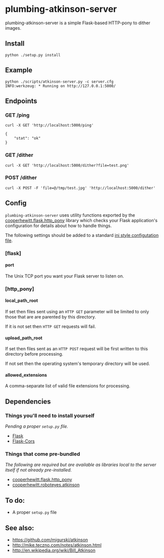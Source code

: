 # plumbing-atkinson-server

plumbing-atkinson-server is a simple Flask-based HTTP-pony to dither images.

## Install

	python ./setup.py install

## Example

	python ./scripts/atkinson-server.py -c server.cfg
	INFO:werkzeug: * Running on http://127.0.0.1:5000/

## Endpoints

### GET /ping 

	curl -X GET 'http://localhost:5000/ping'

	{
		"stat": "ok"
	}

### GET /dither

	curl -X GET 'http://localhost:5000/dither?file=test.png'

### POST /dither

	curl -X POST -F 'file=@/tmp/test.jpg' 'http://localhost:5000/dither'

## Config

`plumbing-atkinson-server` uses utility functions exported by the
[cooperhewitt.flask.http_pony](https://github.com/cooperhewitt/py-cooperhewitt-flask/blob/master/cooperhewitt/flask/http_pony.py)
library which checks your Flask application's configuration for details about
how to handle things.

The following settings should be added to a standard [ini style configutation
file](https://en.wikipedia.org/wiki/INI_file).

### [flask]

#### port

The Unix TCP port you want your Flask server to listen on.

### [http_pony]

#### local_path_root

If set then files sent using an `HTTP GET` parameter will be limited to only
those that are are parented by this directory.

If it is not set then `HTTP GET` requests will fail.

#### upload_path_root

If set then files sent as an `HTTP POST` request will be first written to this
directory before processing.

If not set then the operating system's temporary directory will be used.

#### allowed_extensions

A comma-separate list of valid file extensions for processing.

## Dependencies

### Things you'll need to install yourself

_Pending a proper `setup.py` file._

* [Flask](http://flask.pocoo.org/)
* [Flask-Cors](https://pypi.python.org/pypi/Flask-Cors/)

### Things that come pre-bundled

_The following are required but are available as libraries local to the server itself if not already pre-installed._

* [cooperhewitt.flask.http_pony](https://github.com/cooperhewitt/py-cooperhewitt-flask)
* [cooperhewitt.roboteyes.atkinson](https://github.com/cooperhewitt/py-cooperhewitt-roboteyes-atkinson)

## To do:

* A proper `setup.py` file

## See also:

* https://github.com/migurski/atkinson
* http://mike.teczno.com/notes/atkinson.html
* http://en.wikipedia.org/wiki/Bill_Atkinson
